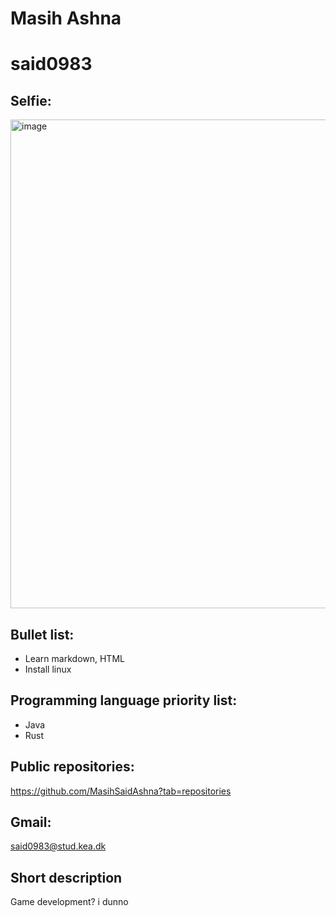 # Masih Ashna
# said0983

## Selfie:

<img 
width="782" 
alt="image" 
src="https://i.kym-cdn.com/entries/icons/original/000/026/152/gigachad.jpg">


## Bullet list:

* Learn markdown, HTML
* Install linux

## Programming language priority list:

* Java
* Rust

## Public repositories:

https://github.com/MasihSaidAshna?tab=repositories

## Gmail:

said0983@stud.kea.dk

## Short description

Game development? i dunno
